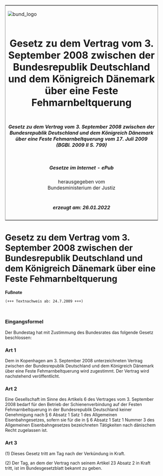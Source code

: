 <span id="DECKBLATT.html"></span>

<table border="0" frame="border" width="100%">

<tr valign="top">

<td align="left">

![bund\_logo](BfJ_2021_Web_de_de.gif)

</td>

<td align="right">

 

</td>

</tr>

<tr align="center" valign="middle">

<td colspan="2">

# Gesetz zu dem Vertrag vom 3. September 2008 zwischen der Bundesrepublik Deutschland und dem Königreich Dänemark über eine Feste Fehmarnbeltquerung

</td>

</tr>

<tr align="center" valign="middle">

<td colspan="2">

##### Gesetz zu dem Vertrag vom 3. September 2008 zwischen der Bundesrepublik Deutschland und dem Königreich Dänemark über eine Feste Fehmarnbeltquerung vom 17. Juli 2009 (BGBl. 2009 II S. 799)

</td>

</tr>

<tr align="center" valign="middle">

<td colspan="2">

  
  

##### Gesetze im Internet - ePub  
  
herausgegeben vom  
Bundesministerium der Justiz

</td>

</tr>

<tr align="center" valign="bottom">

<td colspan="2">

  
  

##### erzeugt am: 26.01.2022

</td>

</tr>

</table>

<span id="BJNR079920009.html"></span>

# Gesetz zu dem Vertrag vom 3. September 2008 zwischen der Bundesrepublik Deutschland und dem Königreich Dänemark über eine Feste Fehmarnbeltquerung

<div>

  
**Fußnote**

<div class="jnhtml">

<div>

<div class="jurAbsatz">

  

``` 
(+++ Textnachweis ab: 24.7.2009 +++)

 
```

</div>

</div>

</div>

</div>

<span id="BJNR079920009BJNE000100000.html"></span>

### Eingangsformel  

<div>

<div class="jnhtml">

<div>

<div class="jurAbsatz">

Der Bundestag hat mit Zustimmung des Bundesrates das folgende Gesetz
beschlossen:

</div>

</div>

</div>

</div>

<span id="BJNR079920009BJNE000200000.html"></span>

### Art 1  

<div>

<div class="jnhtml">

<div>

<div class="jurAbsatz">

Dem in Kopenhagen am 3. September 2008 unterzeichneten Vertrag zwischen
der Bundesrepublik Deutschland und dem Königreich Dänemark über eine
Feste Fehmarnbeltquerung wird zugestimmt. Der Vertrag wird nachstehend
veröffentlicht.

</div>

</div>

</div>

</div>

<span id="BJNR079920009BJNE000300000.html"></span>

### Art 2  

<div>

<div class="jnhtml">

<div>

<div class="jurAbsatz">

Eine Gesellschaft im Sinne des Artikels 6 des Vertrages vom 3. September
2008 bedarf für den Betrieb der Schienenverbindung auf der Festen
Fehmarnbeltquerung in der Bundesrepublik Deutschland keiner Genehmigung
nach § 6 Absatz 1 Satz 1 des Allgemeinen Eisenbahngesetzes, sofern sie
für die in § 6 Absatz 1 Satz 1 Nummer 3 des Allgemeinen
Eisenbahngesetzes bezeichneten Tätigkeiten nach dänischem Recht
zugelassen ist.

</div>

</div>

</div>

</div>

<span id="BJNR079920009BJNE000400000.html"></span>

### Art 3  

<div>

<div class="jnhtml">

<div>

<div class="jurAbsatz">

(1) Dieses Gesetz tritt am Tag nach der Verkündung in Kraft.

</div>

<div class="jurAbsatz">

(2) Der Tag, an dem der Vertrag nach seinem Artikel 23 Absatz 2 in Kraft
tritt, ist im Bundesgesetzblatt bekannt zu geben.

</div>

</div>

</div>

</div>
